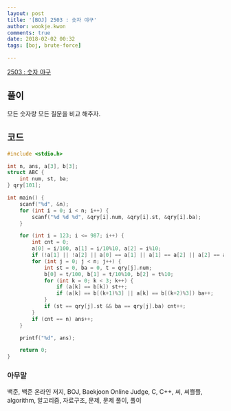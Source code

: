 ```yaml
---
layout: post
title: '[BOJ] 2503 : 숫자 야구'
author: wookje.kwon
comments: true
date: 2018-02-02 00:32
tags: [boj, brute-force]

---
```


[2503 : 숫자 야구](https://www.acmicpc.net/problem/2503)

## 풀이

모든 숫자랑 모든 질문을 비교 해주자.

## 코드

```cpp
#include <stdio.h>

int n, ans, a[3], b[3];
struct ABC {
	int num, st, ba;
} qry[101];

int main() {
	scanf("%d", &n);
	for (int i = 0; i < n; i++) {
		scanf("%d %d %d", &qry[i].num, &qry[i].st, &qry[i].ba);
	}

	for (int i = 123; i <= 987; i++) {
		int cnt = 0;
		a[0] = i/100, a[1] = i/10%10, a[2] = i%10;
		if (!a[1] || !a[2] || a[0] == a[1] || a[1] == a[2] || a[2] == a[0]) continue;
		for (int j = 0; j < n; j++) {
			int st = 0, ba = 0, t = qry[j].num;
			b[0] = t/100, b[1] = t/10%10, b[2] = t%10;
			for (int k = 0; k < 3; k++) {
				if (a[k] == b[k]) st++;
				if (a[k] == b[(k+1)%3] || a[k] == b[(k+2)%3]) ba++;
			}
			if (st == qry[j].st && ba == qry[j].ba) cnt++;
		}
		if (cnt == n) ans++;
	}

	printf("%d", ans);

	return 0;
}
```

### 아무말  
백준, 백준 온라인 저지, BOJ, Baekjoon Online Judge, C, C++, 씨, 씨쁠쁠, algorithm, 알고리즘, 자료구조, 문제, 문제 풀이, 풀이
